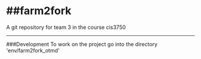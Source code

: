 
##farm2fork
=========

A git repository for team 3 in the course cis3750

----

###Development
To work on the project go into the directory 'env/farm2fork_otmd'


